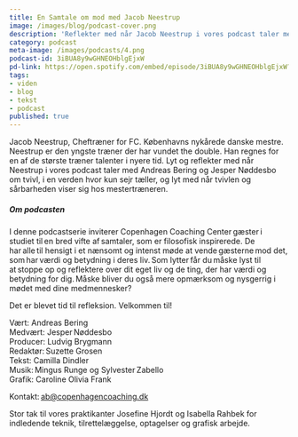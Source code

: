 ```yaml
---
title: En Samtale om mod med Jacob Neestrup
image: /images/blog/podcast-cover.png
description: 'Reflekter med når Jacob Neestrup i vores podcast taler med Andreas Bering og Jesper Nøddesbo om tvivl, i en verden hvor kun sejr tæller, og lyt med når tvivlen og sårbarheden viser sig hos mestertræneren. Lyt med her.'
category: podcast
meta-image: /images/podcasts/4.png
podcast-id: 3iBUA8y9wGHNEOHblgEjxW
pd-link: https://open.spotify.com/embed/episode/3iBUA8y9wGHNEOHblgEjxW?utm_source=generator
tags:
- viden
- blog
- tekst
- podcast
published: true
---
```


Jacob Neestrup, Cheftræner for FC. Københavns nykårede danske mestre. Neestrup er den yngste træner der har vundet the double. Han regnes for en af de største træner talenter i nyere tid. Lyt og reflekter med når Neestrup i vores podcast taler med Andreas Bering og Jesper Nøddesbo om tvivl, i en verden hvor kun sejr tæller, og lyt med når tvivlen og sårbarheden viser sig hos mestertræneren.

##### Om podcasten

I denne podcastserie inviterer Copenhagen Coaching Center gæster i studiet til en bred vifte af samtaler, som er filosofisk inspirerede. De har alle til hensigt i et nænsomt og intenst møde at vende gæsterne mod det, som har værdi og betydning i deres liv. Som lytter får du måske lyst til at stoppe op og reflektere over dit eget liv og de ting, der har værdi og betydning for dig. Måske bliver du også mere opmærksom og nysgerrig i mødet med dine medmennesker?

Det er blevet tid til refleksion. Velkommen til!  

Vært: Andreas Bering<br>
Medvært: Jesper Nøddesbo<br>
Producer: Ludvig Brygmann<br>
Redaktør: Suzette Grosen<br>
Tekst: Camilla Dindler<br>
Musik: Mingus Runge og Sylvester Zabello<br>
Grafik: Caroline Olivia Frank

Kontakt: ab@copenhagencoaching.dk

Stor tak til vores praktikanter Josefine Hjordt og Isabella Rahbek for indledende teknik, tilrettelæggelse, optagelser og grafisk arbejde.